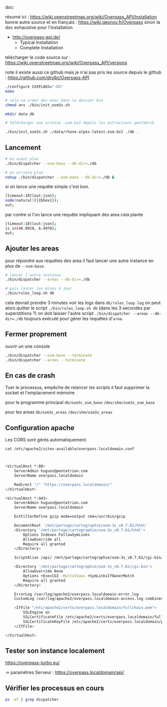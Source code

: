 doc:

résumé ici : https://wiki.openstreetmap.org/wiki/Overpass_API/Installation
bonne autre source et en français : https://wiki.geonov.fr/Overpass
sinon la doc exhaustive pour l'installation
- http://overpass-api.de/
  - Typical Installation
  - Complete Installation

télécharger le code source sur : https://wiki.openstreetmap.org/wiki/Overpass_API/versions

note il existe aussi ce github mais je n'ai pas pris les source depuis le github : https://github.com/drolbr/Overpass-API


```bash
./configure CXXFLAGS="-O3"
make

# cela va créer des exec dans le dossier bin
chmod a+x ./bin/init_osm3s.sh

mkdir data db

# télécharger une archive .osm.bz2 depuis les extractions geofabrik

./bin/init_osm3s.sh ./data/rhone-alpes-latest.osm.bz2 ./db .
```

## Lancement


```bash
# en avant plan
./bin/dispatcher --osm-base --db-dir=./db

# en arrière plan
nohup ./bin/dispatcher --osm-base --db-dir=./db &
```

si on lance une requête simple c'est bon.

```bash
[timeout:10][out:json];
node[natural]({{bbox}});
out;
```

par contre si l'on lance une requête impliquant des area cela plante

```bash
[timeout:10][out:json];
is_in(46.0918, 6.4978);
out;
```

## Ajouter les areas


pour répondre aux requêtes des area il faut lancer une autre instance en plus de `--osm-base`.

```bash
# lancer l'autre instance
./bin/dispatcher --areas --db-dir=./db

# puis lancer les mises à jour
./bin/rules_loop.sh db
```

cela devrait prendre 3 minutes voir les logs dans `db/rules_loop.log`
on peut alors quitter le script `./bin/rules_loop.sh db` (dans les 3 secondes par superstitions ?)
on doit laisser l'autre script `./bin/dispatcher --areas --db-dir=./db` toujours exécuté pour gérer les requêtes d'`area`.

## Fermer proprement

ouvrir un une console

```bash
./bin/dispatcher --osm-base --terminate
./bin/dispatcher --areas --terminate
```

## En cas de crash

Tuer le processus, empêche de relancer les scripts il faut supprimer la socket et l'emplacement mémoire

pour le programme principal
`db/osm3s_osm_base`
`/dev/shm/osm3s_osm_base`

pour les areas
`db/osm3s_areas`
`/dev/shm/osm3s_areas`

## Configuration apache

Les CORS sont gérés automatiquement.

`cat /etc/apache2/sites-available/overpass.localdomain.conf`
```bash


<VirtualHost *:80>
    ServerAdmin hugues@pentatrion.com
    ServerName overpass.localdomain

    Redirect "/" "https://overpass.localdomain/"
</VirtualHost>

<VirtualHost *:443>
    ServerAdmin hugues@pentatrion.com
    ServerName overpass.localdomain

    ExtFilterDefine gzip mode=output cmd=/usr/bin/gzip

    DocumentRoot '/mnt/partage/cartographie/osm-3s_v0.7.61/html'
    <Directory '/mnt/partage/cartographie/osm-3s_v0.7.61/html'>
        Options Indexes FollowSymLinks
        AllowOverride all
        Require all granted
    </Directory>

    ScriptAlias /api/ /mnt/partage/cartographie/osm-3s_v0.7.61/cgi-bin/

    <Directory '/mnt/partage/cartographie/osm-3s_v0.7.61/cgi-bin'>
        AllowOverride None
        Options +ExecCGI -MultiViews +SymLinksIfOwnerMatch
        Require all granted
    </Directory>

    ErrorLog /var/log/apache2/overpass.localdomain-error.log
    CustomLog /var/log/apache2/overpass.localdomain-access.log combined

    <IfFile "/etc/apache2/certs/overpass.localdomain/fullchain.pem">
        SSLEngine on
        SSLCertificateFile /etc/apache2/certs/overpass.localdomain/fullchain.pem
        SSLCertificateKeyFile /etc/apache2/certs/overpass.localdomain/privkey.pem
    </IfFile>

</VirtualHost>


```

## Tester son instance localement

https://overpass-turbo.eu/

-> paramètres Serveur : https://overpass.localdomain/api/


## Vérifier les processus en cours

```bash
ps -ef | grep dispatcher
```
